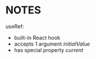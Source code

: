 # NOTES

useRef:
- built-in React hook
- accepts 1 argument *initialValue*
- has special property *current*